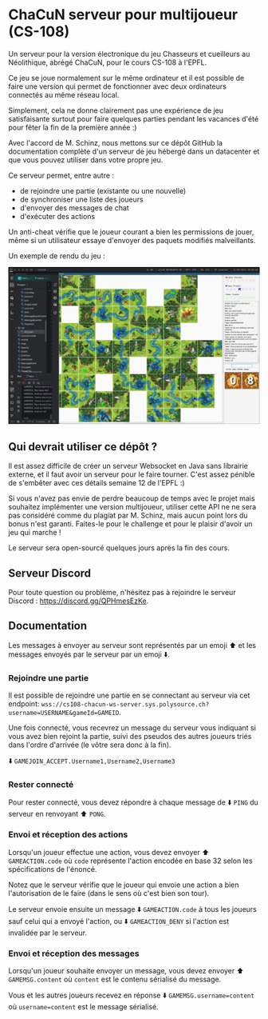 # ChaCuN serveur pour multijoueur (CS-108)

Un serveur pour la version électronique du jeu Chasseurs et cueilleurs au Néolithique, abrégé ChaCuN, pour le cours CS-108 à l'EPFL.

Ce jeu se joue normalement sur le même ordinateur et il est possible de faire une version qui permet de fonctionner avec deux ordinateurs connectés au même réseau local.

Simplement, cela ne donne clairement pas une expérience de jeu satisfaisante surtout pour faire quelques parties pendant les vacances d'été pour fêter la fin de la première année :)

Avec l'accord de M. Schinz, nous mettons sur ce dépôt GitHub la documentation complète d'un serveur de jeu hébergé dans un datacenter et que vous pouvez utiliser dans votre propre jeu.

Ce serveur permet, entre autre :
* de rejoindre une partie (existante ou une nouvelle)
* de synchroniser une liste des joueurs
* d'envoyer des messages de chat
* d'exécuter des actions

Un anti-cheat vérifie que le joueur courant a bien les permissions de jouer, même si un utilisateur essaye d'envoyer des paquets modifiés malveillants.

Un exemple de rendu du jeu :

![demo](demo.jpg)

## Qui devrait utiliser ce dépôt ?

Il est assez difficile de créer un serveur Websocket en Java sans librairie externe, et il faut avoir un serveur pour le faire tourner. C'est assez pénible de s'embêter avec ces détails semaine 12 de l'EPFL :)

Si vous n'avez pas envie de perdre beaucoup de temps avec le projet mais souhaitez implémenter une version multijoueur, utiliser cette API ne ne sera pas considéré comme du plagiat par M. Schinz, mais aucun point lors du bonus n'est garanti. Faites-le pour le challenge et pour le plaisir d'avoir un jeu qui marche !

Le serveur sera open-sourcé quelques jours après la fin des cours.

## Serveur Discord

Pour toute question ou problème, n'hésitez pas à rejoindre le serveur Discord : https://discord.gg/QPHmesEzKe.

## Documentation

Les messages à envoyer au serveur sont représentés par un emoji ⬆️ et les messages envoyés par le serveur par un emoji ⬇️.

### Rejoindre une partie

Il est possible de rejoindre une partie en se connectant au serveur via cet endpoint:
`wss://cs108-chacun-ws-server.sys.polysource.ch?username=USERNAME&gameId=GAMEID`.

Une fois connecté, vous recevrez un message du serveur vous indiquant si vous avez bien rejoint la partie, suivi des pseudos des autres joueurs triés dans l'ordre d'arrivée (le vôtre sera donc à la fin).

⬇️ `GAMEJOIN_ACCEPT.Username1,Username2,Username3`

### Rester connecté

Pour rester connecté, vous devez répondre à chaque message de ⬇️ `PING` du serveur en renvoyant ⬆️ `PONG`.

### Envoi et réception des actions

Lorsqu'un joueur effectue une action, vous devez envoyer ⬆️ `GAMEACTION.code` où `code` représente l'action encodée en base 32 selon les spécifications de l'énoncé.

Notez que le serveur vérifie que le joueur qui envoie une action a bien l'autorisation de le faire (dans le sens où c'est bien son tour).

Le serveur envoie ensuite un message ⬇️ `GAMEACTION.code` à tous les joueurs sauf celui qui a envoyé l'action, ou ⬇️ `GAMEACTION_DENY` si l'action est invalidée par le serveur.

### Envoi et réception des messages

Lorsqu'un joueur souhaite envoyer un message, vous devez envoyer ⬆️ `GAMEMSG.content` où `content` est le contenu sérialisé du message.

Vous et les autres joueurs recevez en réponse ⬇️ `GAMEMSG.username=content` où `username=content` est le message sérialisé.
